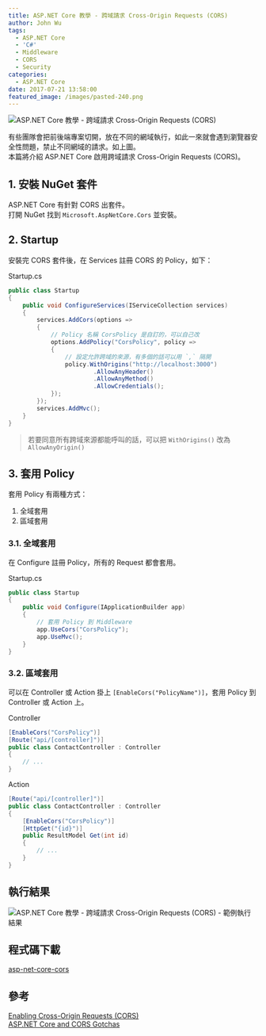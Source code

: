 ```yaml
---
title: ASP.NET Core 教學 - 跨域請求 Cross-Origin Requests (CORS)
author: John Wu
tags:
  - ASP.NET Core
  - 'C#'
  - Middleware
  - CORS
  - Security
categories:
  - ASP.NET Core
date: 2017-07-21 13:58:00
featured_image: /images/pasted-240.png
---
```

![ASP.NET Core 教學 - 跨域請求 Cross-Origin Requests (CORS)](/images/pasted-240.png)

有些團隊會把前後端專案切開，放在不同的網域執行，如此一來就會遇到瀏覽器安全性問題，禁止不同網域的請求。如上圖。  
本篇將介紹 ASP.NET Core 啟用跨域請求 Cross-Origin Requests (CORS)。  

<!-- more -->

## 1. 安裝 NuGet 套件

ASP.NET Core 有針對 CORS 出套件。  
打開 NuGet 找到 `Microsoft.AspNetCore.Cors` 並安裝。  

## 2. Startup

安裝完 CORS 套件後，在 Services 註冊 CORS 的 Policy，如下：

Startup.cs
```cs
public class Startup
{
    public void ConfigureServices(IServiceCollection services)
    {
        services.AddCors(options =>
        {
            // Policy 名稱 CorsPolicy 是自訂的，可以自己改
            options.AddPolicy("CorsPolicy", policy =>
            {
                // 設定允許跨域的來源，有多個的話可以用 `,` 隔開
                policy.WithOrigins("http://localhost:3000")
                        .AllowAnyHeader()
                        .AllowAnyMethod()
                        .AllowCredentials();
            });
        });
        services.AddMvc();
    }
}
```
> 若要同意所有跨域來源都能呼叫的話，可以把 `WithOrigins()` 改為 `AllowAnyOrigin()`  

## 3. 套用 Policy

套用 Policy 有兩種方式：  
1. 全域套用  
2. 區域套用  

### 3.1. 全域套用

在 Configure 註冊 Policy，所有的 Request 都會套用。

Startup.cs
```cs
public class Startup
{
    public void Configure(IApplicationBuilder app)
    {
        // 套用 Policy 到 Middleware
        app.UseCors("CorsPolicy");
        app.UseMvc();
    }
}
```

### 3.2. 區域套用 

可以在 Controller 或 Action 掛上 `[EnableCors("PolicyName")]`，套用 Policy 到 Controller 或 Action 上。

Controller
```cs
[EnableCors("CorsPolicy")]
[Route("api/[controller]")]
public class ContactController : Controller
{
    // ...
}
```

Action
```cs
[Route("api/[controller]")]
public class ContactController : Controller
{
    [EnableCors("CorsPolicy")]
    [HttpGet("{id}")]
    public ResultModel Get(int id)
    {
        // ...
    }
}
```

## 執行結果

![ASP.NET Core 教學 - 跨域請求 Cross-Origin Requests (CORS) - 範例執行結果](/images/pasted-241.png)

## 程式碼下載

[asp-net-core-cors](https://github.com/johnwu1114/asp-net-core-cors)

## 參考

[Enabling Cross-Origin Requests (CORS)](https://docs.microsoft.com/en-us/aspnet/core/security/cors)  
[ASP.NET Core and CORS Gotchas](https://weblog.west-wind.com/posts/2016/Sep/26/ASPNET-Core-and-CORS-Gotchas)  